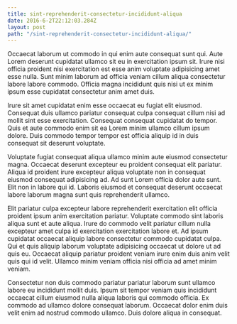 ```yaml
---
title: sint-reprehenderit-consectetur-incididunt-aliqua
date: 2016-6-2T22:12:03.284Z
layout: post
path: "/sint-reprehenderit-consectetur-incididunt-aliqua/"
---
```


Occaecat laborum ut commodo in qui enim aute consequat sunt qui. Aute Lorem deserunt cupidatat ullamco sit eu in exercitation ipsum sit. Irure nisi officia proident nisi exercitation est esse anim voluptate adipisicing amet esse nulla. Sunt minim laborum ad officia veniam cillum aliqua consectetur labore labore commodo. Officia magna incididunt quis nisi ut ex minim ipsum esse cupidatat consectetur anim amet duis.

Irure sit amet cupidatat enim esse occaecat eu fugiat elit eiusmod. Consequat duis ullamco pariatur consequat culpa consequat cillum nisi ad mollit sint esse exercitation. Consequat consequat cupidatat do tempor. Quis et aute commodo enim sit ea Lorem minim ullamco cillum ipsum dolore. Duis commodo tempor tempor est officia aliquip id in duis consequat sit deserunt voluptate.

Voluptate fugiat consequat aliqua ullamco minim aute eiusmod consectetur magna. Occaecat deserunt excepteur eu proident consequat elit pariatur. Aliqua id proident irure excepteur aliqua voluptate non in consequat eiusmod consequat adipisicing ad. Ad sunt Lorem officia dolor aute sunt. Elit non in labore qui id. Laboris eiusmod et consequat deserunt occaecat labore laborum magna sunt quis reprehenderit ullamco.

Elit pariatur culpa excepteur labore reprehenderit exercitation elit officia proident ipsum anim exercitation pariatur. Voluptate commodo sint laboris aliqua sunt et aute aliqua. Irure do commodo velit pariatur cillum nulla excepteur amet culpa id exercitation exercitation labore et. Ad ipsum cupidatat occaecat aliquip labore consectetur commodo cupidatat culpa. Qui et quis aliquip laborum voluptate adipisicing occaecat ut dolore ut ad quis eu. Occaecat aliquip pariatur proident veniam irure enim duis anim velit quis qui id velit. Ullamco minim veniam officia nisi officia ad amet minim veniam.

Consectetur non duis commodo pariatur pariatur laborum sunt ullamco labore eu incididunt mollit duis. Ipsum sit tempor veniam quis incididunt occaecat cillum eiusmod nulla aliqua laboris qui commodo officia. Ex commodo ad ullamco dolore consequat laborum. Occaecat dolor enim duis velit enim ad nostrud commodo ullamco. Duis dolore aliqua in consequat.